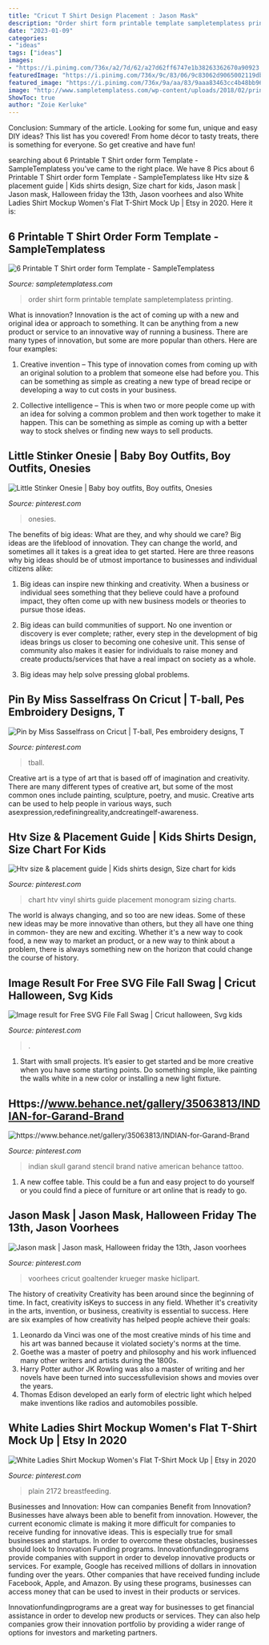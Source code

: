 ```yaml
---
title: "Cricut T Shirt Design Placement : Jason Mask"
description: "Order shirt form printable template sampletemplatess printing"
date: "2023-01-09"
categories:
- "ideas"
tags: ["ideas"]
images:
- "https://i.pinimg.com/736x/a2/7d/62/a27d62ff6747e1b38263362670a90923.jpg"
featuredImage: "https://i.pinimg.com/736x/9c/83/06/9c83062d9065002119db3cda62e910a7.jpg"
featured_image: "https://i.pinimg.com/736x/9a/aa/83/9aaa83463cc4b48bb96d277d544eb94a.jpg"
image: "http://www.sampletemplatess.com/wp-content/uploads/2018/02/printable-t-shirt-order-form-template-tcdea-luxury-forge-colour-print-centre-tee-shirt-printing-of-printable-t-shirt-order-form-template-w8goa.jpg"
ShowToc: true
author: "Zoie Kerluke"
---
```



Conclusion: Summary of the article.
Looking for some fun, unique and easy DIY ideas? This list has you covered! From home décor to tasty treats, there is something for everyone. So get creative and have fun!

	

		
searching about 6 Printable T Shirt order form Template - SampleTemplatess you've came to the right place. We have 8 Pics about 6 Printable T Shirt order form Template - SampleTemplatess like Htv size &amp; placement guide | Kids shirts design, Size chart for kids, Jason mask | Jason mask, Halloween friday the 13th, Jason voorhees and also White Ladies Shirt Mockup Women&#039;s Flat T-Shirt Mock Up | Etsy in 2020. Here it is:
		
    
## 6 Printable T Shirt Order Form Template - SampleTemplatess

<img loading=lazy src="http://www.sampletemplatess.com/wp-content/uploads/2018/02/printable-t-shirt-order-form-template-tcdea-luxury-forge-colour-print-centre-tee-shirt-printing-of-printable-t-shirt-order-form-template-w8goa.jpg" onerror="this.onerror=null;this.src='https://tse1.mm.bing.net/th?id=OIP.K5mHj25D7cadCcb86tf-SQHaKT&amp;pid=15.1';" alt="6 Printable T Shirt order form Template - SampleTemplatess">

_Source: sampletemplatess.com_

>order shirt form printable template sampletemplatess printing. 

	

What is innovation?
Innovation is the act of coming up with a new and original idea or approach to something. It can be anything from a new product or service to an innovative way of running a business. There are many types of innovation, but some are more popular than others. Here are four examples:
1. Creative invention – This type of innovation comes from coming up with an original solution to a problem that someone else had before you. This can be something as simple as creating a new type of bread recipe or developing a way to cut costs in your business.

2. Collective intelligence – This is when two or more people come up with an idea for solving a common problem and then work together to make it happen. This can be something as simple as coming up with a better way to stock shelves or finding new ways to sell products.


    
## Little Stinker Onesie | Baby Boy Outfits, Boy Outfits, Onesies

<img loading=lazy src="https://i.pinimg.com/736x/61/30/3a/61303a5e786ae73382e8cbda28534d01--onesie-cricut.jpg" onerror="this.onerror=null;this.src='https://tse2.mm.bing.net/th?id=OIP.v-T3zugxPfhXK4sNLQuVegHaJ3&amp;pid=15.1';" alt="Little Stinker Onesie | Baby boy outfits, Boy outfits, Onesies">

_Source: pinterest.com_

>onesies. 

	

The benefits of big ideas: What are they, and why should we care?
Big ideas are the lifeblood of innovation. They can change the world, and sometimes all it takes is a great idea to get started. Here are three reasons why big ideas should be of utmost importance to businesses and individual citizens alike: 
1) Big ideas can inspire new thinking and creativity. When a business or individual sees something that they believe could have a profound impact, they often come up with new business models or theories to pursue those ideas. 

2) Big ideas can build communities of support. No one invention or discovery is ever complete; rather, every step in the development of big ideas brings us closer to becoming one cohesive unit. This sense of community also makes it easier for individuals to raise money and create products/services that have a real impact on society as a whole. 

3) Big ideas may help solve pressing global problems.

    
## Pin By Miss Sasselfrass On Cricut | T-ball, Pes Embroidery Designs, T

<img loading=lazy src="https://i.pinimg.com/736x/9a/aa/83/9aaa83463cc4b48bb96d277d544eb94a.jpg" onerror="this.onerror=null;this.src='https://tse1.mm.bing.net/th?id=OIP.lc-n1caa734pBjIY8uuRLQHaKe&amp;pid=15.1';" alt="Pin by Miss Sasselfrass on Cricut | T-ball, Pes embroidery designs, T">

_Source: pinterest.com_

>tball. 

	

Creative art is a type of art that is based off of imagination and creativity. There are many different types of creative art, but some of the most common ones include painting, sculpture, poetry, and music. Creative arts can be used to help people in various ways, such asexpression,redefiningreality,andcreatingelf-awareness.

    
## Htv Size &amp; Placement Guide | Kids Shirts Design, Size Chart For Kids

<img loading=lazy src="https://i.pinimg.com/736x/a5/b0/f5/a5b0f545586b7fbebf2c0105edaca0df.jpg" onerror="this.onerror=null;this.src='https://tse3.mm.bing.net/th?id=OIP.beJLtLRBT1ZgOeM_HGryrAHaPN&amp;pid=15.1';" alt="Htv size &amp; placement guide | Kids shirts design, Size chart for kids">

_Source: pinterest.com_

>chart htv vinyl shirts guide placement monogram sizing charts. 

	

The world is always changing, and so too are new ideas. Some of these new ideas may be more innovative than others, but they all have one thing in common- they are new and exciting. Whether it's a new way to cook food, a new way to market an product, or a new way to think about a problem, there is always something new on the horizon that could change the course of history.

    
## Image Result For Free SVG File Fall Swag | Cricut Halloween, Svg Kids

<img loading=lazy src="https://i.pinimg.com/736x/eb/c5/61/ebc56127ed12fe1bde8eb1a40d1f20b3.jpg" onerror="this.onerror=null;this.src='https://tse2.mm.bing.net/th?id=OIP.89DfsHE8dsfDVRWUClH-UgAAAA&amp;pid=15.1';" alt="Image result for Free SVG File Fall Swag | Cricut halloween, Svg kids">

_Source: pinterest.com_

>. 

	

1. Start with small projects. It’s easier to get started and be more creative when you have some starting points. Do something simple, like painting the walls white in a new color or installing a new light fixture. 

    
## Https://www.behance.net/gallery/35063813/INDIAN-for-Garand-Brand

<img loading=lazy src="https://i.pinimg.com/736x/30/cc/02/30cc02bcb468b4e10f65affc5f1dd957.jpg" onerror="this.onerror=null;this.src='https://tse1.mm.bing.net/th?id=OIP.Tpd2JiaWH4h_M9Oo1CqHqwHaKe&amp;pid=15.1';" alt="https://www.behance.net/gallery/35063813/INDIAN-for-Garand-Brand">

_Source: pinterest.com_

>indian skull garand stencil brand native american behance tattoo. 

	

1. A new coffee table. This could be a fun and easy project to do yourself or you could find a piece of furniture or art online that is ready to go.

    
## Jason Mask | Jason Mask, Halloween Friday The 13th, Jason Voorhees

<img loading=lazy src="https://i.pinimg.com/736x/9c/83/06/9c83062d9065002119db3cda62e910a7.jpg" onerror="this.onerror=null;this.src='https://tse3.mm.bing.net/th?id=OIP.IawmMZHZx6i2Nbyx3Ef4PQHaJ5&amp;pid=15.1';" alt="Jason mask | Jason mask, Halloween friday the 13th, Jason voorhees">

_Source: pinterest.com_

>voorhees cricut goaltender krueger maske hiclipart. 

	

The history of creativity
Creativity has been around since the beginning of time. In fact, creativity isKeys to success in any field. Whether it's creativity in the arts, invention, or business, creativity is essential to success. Here are six examples of how creativity has helped people achieve their goals: 
1. Leonardo da Vinci was one of the most creative minds of his time and his art was banned because it violated society's norms at the time. 
2. Goethe was a master of poetry and philosophy and his work influenced many other writers and artists during the 1800s. 
3. Harry Potter author JK Rowling was also a master of writing and her novels have been turned into successfullevision shows and movies over the years. 
4. Thomas Edison developed an early form of electric light which helped make inventions like radios and automobiles possible. 

    
## White Ladies Shirt Mockup Women&#039;s Flat T-Shirt Mock Up | Etsy In 2020

<img loading=lazy src="https://i.pinimg.com/736x/a2/7d/62/a27d62ff6747e1b38263362670a90923.jpg" onerror="this.onerror=null;this.src='https://tse2.mm.bing.net/th?id=OIP.S-mnEWVJSxvxILGA6NpRyQHaFj&amp;pid=15.1';" alt="White Ladies Shirt Mockup Women&#039;s Flat T-Shirt Mock Up | Etsy in 2020">

_Source: pinterest.com_

>plain 2172 breastfeeding. 

	

Businesses and Innovation: How can companies Benefit from Innovation?
Businesses have always been able to benefit from innovation. However, the current economic climate is making it more difficult for companies to receive funding for innovative ideas. This is especially true for small businesses and startups. In order to overcome these obstacles, businesses should look to Innovation Funding programs.
Innovationfundingprograms provide companies with support in order to develop innovative products or services. For example, Google has received millions of dollars in innovation funding over the years. Other companies that have received funding include Facebook, Apple, and Amazon. By using these programs, businesses can access money that can be used to invest in their products or services.

Innovationfundingprograms are a great way for businesses to get financial assistance in order to develop new products or services. They can also help companies grow their innovation portfolio by providing a wider range of options for investors and marketing partners.

